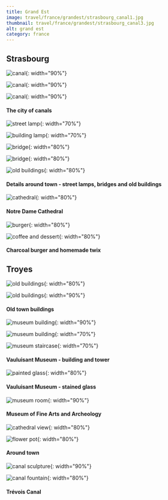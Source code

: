 ```yaml
---
title: Grand Est
image: travel/france/grandest/strasbourg_canal1.jpg
thumbnail: travel/france/grandest/strasbourg_canal3.jpg
alt: grand est
category: france
---
```


## Strasbourg

![canal](./assets/img/travel/france/grandest/strasbourg_canal2.jpg){: width="90%"}

![canal](./assets/img/travel/france/grandest/strasbourg_canal3.jpg){: width="90%"}

![canal](./assets/img/travel/france/grandest/strasbourg_canal4.jpg){: width="90%"}

#### The city of canals

![street lamp](./assets/img/travel/france/grandest/strasbourg_lamp1.jpg){: width="70%"}

![building lamp](./assets/img/travel/france/grandest/strasbourg_lamp2.jpg){: width="70%"}

![bridge](./assets/img/travel/france/grandest/strasbourg_bridge1.jpg){: width="80%"}

![bridge](./assets/img/travel/france/grandest/strasbourg_bridge2.jpg){: width="80%"}

![old buildings](./assets/img/travel/france/grandest/strasbourg_buildings.jpg){: width="80%"}

#### Details around town - street lamps, bridges and old buildings

![cathedral](./assets/img/travel/france/grandest/strasbourg_night.jpg){: width="80%"}

#### Notre Dame Cathedral

![burger](./assets/img/travel/france/grandest/strasbourg_burger.jpg){: width="80%"}

![coffee and dessert](./assets/img/travel/france/grandest/strasbourg_twix.jpg){: width="80%"}

#### Charcoal burger and homemade twix

## Troyes

![old buildings](./assets/img/travel/france/grandest/troyes_buildings2.jpg){: width="80%"}

![old buildings](./assets/img/travel/france/grandest/troyes_buildings1.jpg){: width="90%"}

#### Old town buildings

![museum building](./assets/img/travel/france/grandest/troyes_museum1.jpg){: width="90%"}

![museum building](./assets/img/travel/france/grandest/troyes_museum2.jpg){: width="70%"}

![museum staircase](./assets/img/travel/france/grandest/troyes_museum3.jpg){: width="70%"}

#### Vauluisant Museum - building and tower

![painted glass](./assets/img/travel/france/grandest/troyes_museum4.jpg){: width="80%"}

#### Vauluisant Museum - stained glass

![museum room](./assets/img/travel/france/grandest/troyes_museum5.jpg){: width="90%"}

#### Museum of Fine Arts and Archeology

![cathedral view](./assets/img/travel/france/grandest/troyes_buildings3.jpg){: width="80%"}

![flower pot](./assets/img/travel/france/grandest/troyes_flowers.jpg){: width="80%"}

#### Around town

![canal sculpture](./assets/img/travel/france/grandest/troyes_sculpture.jpg){: width="90%"}

![canal fountain](./assets/img/travel/france/grandest/troyes_fountain.jpg){: width="80%"}

#### Trévois Canal
